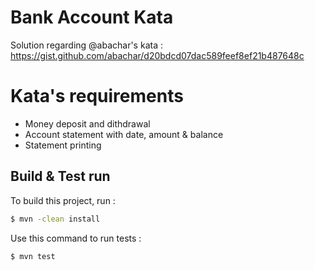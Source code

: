 # Bank Account Kata
Solution regarding @abachar's kata : https://gist.github.com/abachar/d20bdcd07dac589feef8ef21b487648c

# Kata's requirements
- Money deposit and dithdrawal
- Account statement with date, amount & balance
- Statement printing

## Build & Test run

To build this project, run :
```sh
$ mvn -clean install
```

Use this command to run tests :
```sh
$ mvn test
```
